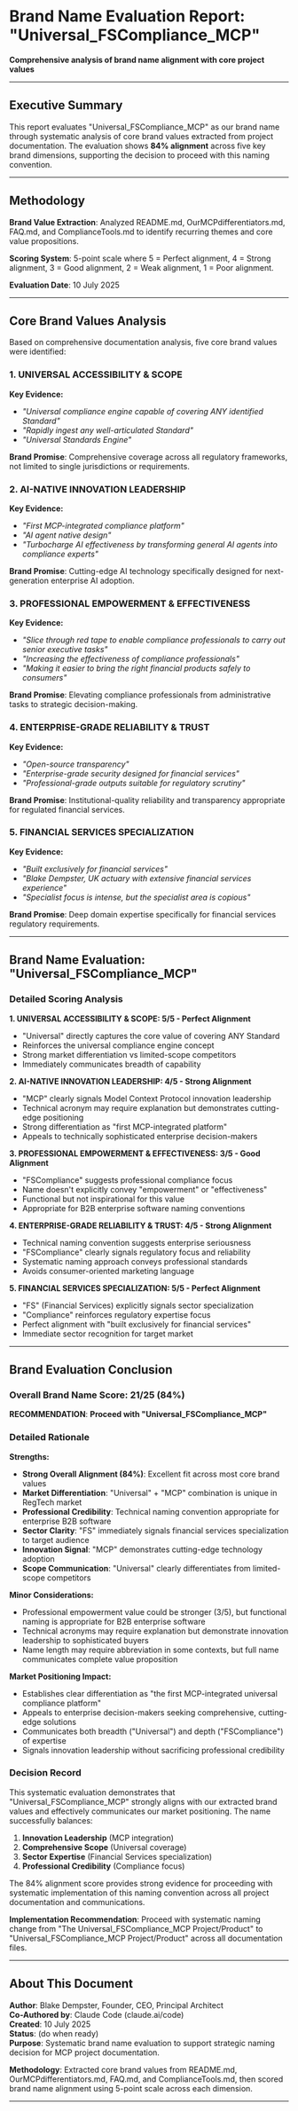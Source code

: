 # Brand Name Evaluation Report: "Universal_FSCompliance_MCP"

**Comprehensive analysis of brand name alignment with core project values**

---

## Executive Summary

This report evaluates "Universal_FSCompliance_MCP" as our brand name through systematic analysis of core brand values extracted from project documentation. The evaluation shows **84% alignment** across five key brand dimensions, supporting the decision to proceed with this naming convention.

---

## Methodology

**Brand Value Extraction**: Analyzed README.md, OurMCPdifferentiators.md, FAQ.md, and ComplianceTools.md to identify recurring themes and core value propositions.

**Scoring System**: 5-point scale where 5 = Perfect alignment, 4 = Strong alignment, 3 = Good alignment, 2 = Weak alignment, 1 = Poor alignment.

**Evaluation Date**: 10 July 2025

---

## Core Brand Values Analysis

Based on comprehensive documentation analysis, five core brand values were identified:

### 1. UNIVERSAL ACCESSIBILITY & SCOPE
**Key Evidence:**
- *"Universal compliance engine capable of covering ANY identified Standard"*
- *"Rapidly ingest any well-articulated Standard"*
- *"Universal Standards Engine"*

**Brand Promise**: Comprehensive coverage across all regulatory frameworks, not limited to single jurisdictions or requirements.

### 2. AI-NATIVE INNOVATION LEADERSHIP
**Key Evidence:**
- *"First MCP-integrated compliance platform"*
- *"AI agent native design"*
- *"Turbocharge AI effectiveness by transforming general AI agents into compliance experts"*

**Brand Promise**: Cutting-edge AI technology specifically designed for next-generation enterprise AI adoption.

### 3. PROFESSIONAL EMPOWERMENT & EFFECTIVENESS
**Key Evidence:**
- *"Slice through red tape to enable compliance professionals to carry out senior executive tasks"*
- *"Increasing the effectiveness of compliance professionals"*
- *"Making it easier to bring the right financial products safely to consumers"*

**Brand Promise**: Elevating compliance professionals from administrative tasks to strategic decision-making.

### 4. ENTERPRISE-GRADE RELIABILITY & TRUST
**Key Evidence:**
- *"Open-source transparency"*
- *"Enterprise-grade security designed for financial services"*
- *"Professional-grade outputs suitable for regulatory scrutiny"*

**Brand Promise**: Institutional-quality reliability and transparency appropriate for regulated financial services.

### 5. FINANCIAL SERVICES SPECIALIZATION
**Key Evidence:**
- *"Built exclusively for financial services"*
- *"Blake Dempster, UK actuary with extensive financial services experience"*
- *"Specialist focus is intense, but the specialist area is copious"*

**Brand Promise**: Deep domain expertise specifically for financial services regulatory requirements.

---

## Brand Name Evaluation: "Universal_FSCompliance_MCP"

### Detailed Scoring Analysis

**1. UNIVERSAL ACCESSIBILITY & SCOPE: 5/5 - Perfect Alignment**
- "Universal" directly captures the core value of covering ANY Standard
- Reinforces the universal compliance engine concept
- Strong market differentiation vs limited-scope competitors
- Immediately communicates breadth of capability

**2. AI-NATIVE INNOVATION LEADERSHIP: 4/5 - Strong Alignment**
- "MCP" clearly signals Model Context Protocol innovation leadership
- Technical acronym may require explanation but demonstrates cutting-edge positioning
- Strong differentiation as "first MCP-integrated platform"
- Appeals to technically sophisticated enterprise decision-makers

**3. PROFESSIONAL EMPOWERMENT & EFFECTIVENESS: 3/5 - Good Alignment**
- "FSCompliance" suggests professional compliance focus
- Name doesn't explicitly convey "empowerment" or "effectiveness"
- Functional but not inspirational for this value
- Appropriate for B2B enterprise software naming conventions

**4. ENTERPRISE-GRADE RELIABILITY & TRUST: 4/5 - Strong Alignment**
- Technical naming convention suggests enterprise seriousness
- "FSCompliance" clearly signals regulatory focus and reliability
- Systematic naming approach conveys professional standards
- Avoids consumer-oriented marketing language

**5. FINANCIAL SERVICES SPECIALIZATION: 5/5 - Perfect Alignment**
- "FS" (Financial Services) explicitly signals sector specialization
- "Compliance" reinforces regulatory expertise focus
- Perfect alignment with "built exclusively for financial services"
- Immediate sector recognition for target market

---

## Brand Evaluation Conclusion

### Overall Brand Name Score: 21/25 (84%)

**RECOMMENDATION**: **Proceed with "Universal_FSCompliance_MCP"**

### Detailed Rationale

**Strengths:**
- **Strong Overall Alignment (84%)**: Excellent fit across most core brand values
- **Market Differentiation**: "Universal" + "MCP" combination is unique in RegTech market
- **Professional Credibility**: Technical naming convention appropriate for enterprise B2B software
- **Sector Clarity**: "FS" immediately signals financial services specialization to target audience
- **Innovation Signal**: "MCP" demonstrates cutting-edge technology adoption
- **Scope Communication**: "Universal" clearly differentiates from limited-scope competitors

**Minor Considerations:**
- Professional empowerment value could be stronger (3/5), but functional naming is appropriate for B2B enterprise software
- Technical acronyms may require explanation but demonstrate innovation leadership to sophisticated buyers
- Name length may require abbreviation in some contexts, but full name communicates complete value proposition

**Market Positioning Impact:**
- Establishes clear differentiation as "the first MCP-integrated universal compliance platform"
- Appeals to enterprise decision-makers seeking comprehensive, cutting-edge solutions
- Communicates both breadth ("Universal") and depth ("FSCompliance") of expertise
- Signals innovation leadership without sacrificing professional credibility

### Decision Record

This systematic evaluation demonstrates that "Universal_FSCompliance_MCP" strongly aligns with our extracted brand values and effectively communicates our market positioning. The name successfully balances:

1. **Innovation Leadership** (MCP integration)
2. **Comprehensive Scope** (Universal coverage)
3. **Sector Expertise** (Financial Services specialization)
4. **Professional Credibility** (Compliance focus)

The 84% alignment score provides strong evidence for proceeding with systematic implementation of this naming convention across all project documentation and communications.

**Implementation Recommendation**: Proceed with systematic naming change from "The Universal_FSCompliance_MCP Project/Product" to "Universal_FSCompliance_MCP Project/Product" across all documentation files.

---

## About This Document

**Author**: Blake Dempster, Founder, CEO, Principal Architect  
**Co-Authored by**: Claude Code (claude.ai/code)  
**Created**: 10 July 2025  
**Status**: (do when ready)  
**Purpose**: Systematic brand name evaluation to support strategic naming decision for MCP project documentation.

**Methodology**: Extracted core brand values from README.md, OurMCPdifferentiators.md, FAQ.md, and ComplianceTools.md, then scored brand name alignment using 5-point scale across each dimension.

---